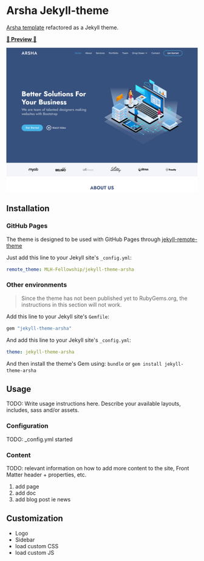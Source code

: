 # Arsha Jekyll-theme

[Arsha template](https://bootstrapmade.com/arsha-free-bootstrap-html-template-corporate/) refactored as a Jekyll theme.

[**🔗 Preview 🔗**](https://mlh-fellowship.github.io/jekyll-theme-arsha/)

![Screenshot](./assets/img/Arsha-bootstrap-website-template.png)

## Installation

### GitHub Pages

The theme is designed to be used with GitHub Pages
through [jekyll-remote-theme](https://github.com/benbalter/jekyll-remote-theme)

Just add this line to your Jekyll site's `_config.yml`:

```yaml
remote_theme: MLH-Fellowship/jekyll-theme-arsha
```

### Other environments

> Since the theme has not been published yet to RubyGems.org, the instructions in this section will not work.

Add this line to your Jekyll site's `Gemfile`:

```ruby
gem "jekyll-theme-arsha"
```

And add this line to your Jekyll site's `_config.yml`:

```yaml
theme: jekyll-theme-arsha
```

And then install the theme's Gem using: ```bundle``` or ```gem install jekyll-theme-arsha```

## Usage

TODO: Write usage instructions here. Describe your available layouts, includes, sass and/or assets.

### Configuration

TODO: _config.yml started

### Content

TODO: relevant information on how to add more content to the site, Front Matter header + properties, etc.

1. add page
2. add doc
3. add blog post ie news

## Customization

- Logo
- Sidebar
- load custom CSS
- load custom JS
